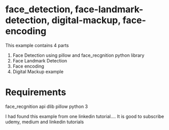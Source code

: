 # face_detection, face-landmark-detection, digital-mackup, face-encoding
This example contains 4 parts
1. Face Detection using pillow and face_recgnition python library
2. Face Landmark Detection 
3. Face encoding
4. Digital Mackup example

# Requirements
face_recgnition api
dlib
pillow
python 3

I had found this example from one linkedin tutorial.... It is good to subscribe udemy, medium and linkedin tutorials
